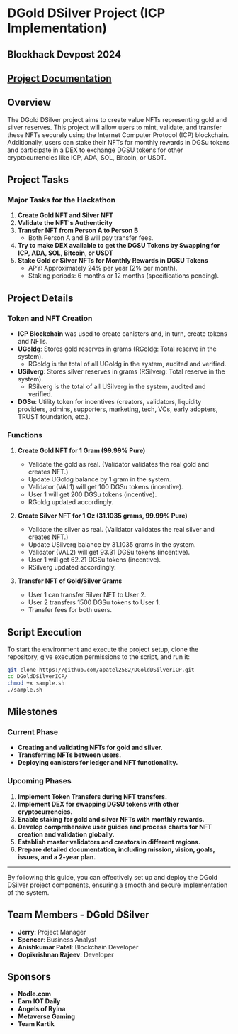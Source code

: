 # DGold DSilver Project (ICP Implementation)

## Blockhack Devpost 2024

## [Project Documentation](https://github.com/apatel2582/DGoldDSilverICP/raw/main/Project_DGold_DSilver_v1_3.pdf)


## Overview

The DGold DSilver project aims to create value NFTs representing gold and silver reserves. This project will allow users to mint, validate, and transfer these NFTs securely using the Internet Computer Protocol (ICP) blockchain. Additionally, users can stake their NFTs for monthly rewards in DGSu tokens and participate in a DEX to exchange DGSU tokens for other cryptocurrencies like ICP, ADA, SOL, Bitcoin, or USDT.

## Project Tasks

### Major Tasks for the Hackathon

1. **Create Gold NFT and Silver NFT**
2. **Validate the NFT's Authenticity**
3. **Transfer NFT from Person A to Person B**
   - Both Person A and B will pay transfer fees.
4. **Try to make DEX available to get the DGSU Tokens by Swapping for ICP, ADA, SOL, Bitcoin, or USDT**
5. **Stake Gold or Silver NFTs for Monthly Rewards in DGSU Tokens**
   - APY: Approximately 24% per year (2% per month).
   - Staking periods: 6 months or 12 months (specifications pending).

## Project Details

### Token and NFT Creation

- **ICP Blockchain** was used to create canisters and, in turn, create tokens and NFTs.
- **UGoldg**: Stores gold reserves in grams (RGoldg: Total reserve in the system).
  - RGoldg is the total of all UGoldg in the system, audited and verified.
- **USilverg**: Stores silver reserves in grams (RSilverg: Total reserve in the system).
  - RSilverg is the total of all USilverg in the system, audited and verified.
- **DGSu**: Utility token for incentives (creators, validators, liquidity providers, admins, supporters, marketing, tech, VCs, early adopters, TRUST foundation, etc.).

### Functions

1. **Create Gold NFT for 1 Gram (99.99% Pure)**

   - Validate the gold as real. (Validator validates the real gold and creates NFT.)
   - Update UGoldg balance by 1 gram in the system.
   - Validator (VAL1) will get 100 DGSu tokens (incentive).
   - User 1 will get 200 DGSu tokens (incentive).
   - RGoldg updated accordingly.

2. **Create Silver NFT for 1 Oz (31.1035 grams, 99.99% Pure)**

   - Validate the silver as real. (Validator validates the real silver and creates NFT.)
   - Update USilverg balance by 31.1035 grams in the system.
   - Validator (VAL2) will get 93.31 DGSu tokens (incentive).
   - User 1 will get 62.21 DGSu tokens (incentive).
   - RSilverg updated accordingly.

3. **Transfer NFT of Gold/Silver Grams**
   - User 1 can transfer Silver NFT to User 2.
   - User 2 transfers 1500 DGSu tokens to User 1.
   - Transfer fees for both users.

## Script Execution

To start the environment and execute the project setup, clone the repository, give execution permissions to the script, and run it:

```bash
git clone https://github.com/apatel2582/DGoldDSilverICP.git
cd DGoldDSilverICP/
chmod +x sample.sh
./sample.sh
```

## Milestones

### Current Phase

- **Creating and validating NFTs for gold and silver.**
- **Transferring NFTs between users.**
- **Deploying canisters for ledger and NFT functionality.**

### Upcoming Phases

1. **Implement Token Transfers during NFT transfers.**
1. **Implement DEX for swapping DGSU tokens with other cryptocurrencies.**
1. **Enable staking for gold and silver NFTs with monthly rewards.**
1. **Develop comprehensive user guides and process charts for NFT creation and validation globally.**
1. **Establish master validators and creators in different regions.**
1. **Prepare detailed documentation, including mission, vision, goals, issues, and a 2-year plan.**

---

By following this guide, you can effectively set up and deploy the DGold DSilver project components, ensuring a smooth and secure implementation of the system.

## Team Members - DGold DSilver

- **Jerry**: Project Manager
- **Spencer**: Business Analyst
- **Anishkumar Patel**: Blockchain Developer
- **Gopikrishnan Rajeev**: Developer

## Sponsors

- **Nodle.com**
- **Earn IOT Daily**
- **Angels of Ryina**
- **Metaverse Gaming**
- **Team Kartik**
